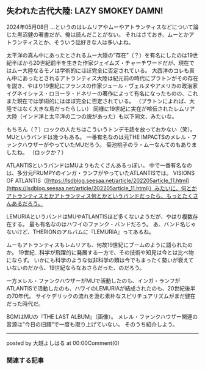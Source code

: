失われた古代大陸: LAZY SMOKEY DAMN!
---
2024年05月08日
…というのはレムリアやムーやアトランティスなどについて論じた黒沼健の著書だが、俺は読んだことがない。
それはさておき、ムーとかアトランティスとか、そういう話好きな人は多いよね。

太平洋の真ん中にあったとされるムー大陸の”存在”（？）を有名にしたのは19世紀半ばから20世紀前半を生きた作家ジェイムズ・チャーチワードだが、現在ではムー大陸なるモノは学術的にほぼ完全に否定されている。
大西洋のコレも真ん中にあったとされるアトランティス大陸は紀元前の時代にプラトンがその存在を説き、やはり19世紀にフランスの作家ジュール・ヴェルヌやアメリカの政治家イグネイシャス・ロヨーラ・ドネリーの著作によって有名になったものの、これまた現在では学術的にはほぼ完全に否定されている。
（プラトンによれば、大陸ではなく大きな島だったらしい）
同様に19世紀に実在が喧伝されたレムリア大陸（インド洋と太平洋の二つの説があった）も以下同文、みたいな。


もちろん（？）ロックの人たちはこういうトンデモ話を放っておかない（笑）。
MUというバンドは幾つもある。
一番有名なのは元THE IMPACTSのメレル・ファンクハウザーがやっていたMUだろう。
菊池桃子のラ・ムーなんてのもありましたね。
（ロックか？）

ATLANTISというバンドはMUよりもたくさんあるっぽい。
中で一番有名なのは、多分元FRUMPYのインガ・ランフがやっていたATLANTISでは。
VISIONS OF ATLANTIS（[https://lsdblog.seesaa.net/article/202205article_11.html](https://lsdblog.seesaa.net/article/202205article_11.html)）みたいに、何とかアトランティスとかアトランティス何とかというバンドだったら、もっとたくさんあるだろう。

LEMURIAというバンドはMUやATLANTISほど多くないようだが、やはり複数存在する。
最も有名なのはハワイのファンク・バンドだろう。
あ、バンド名じゃないけど、THERIONのアルバムに『LEMURIA』ってあるね。


ムーもアトランティスもレムリアも、何故19世紀にブームのように語られたのか。
19世紀…科学が飛躍的に発展する一方で、その技術や知見は今とは比べ物にならず。
いかにも科学のような似非科学の類は今でもまったく勢いが衰えていないのだから、19世紀ならなおさらだった、のだろう。

一方メレル・ファンクハウザーがMUで活動したのも、インガ・ランフがATLANTISで活動したのも、ハワイのLEMURIAが結成されたのも、20世紀後半の70年代。
サイケデリックの流れを汲む素朴なスピリチュアリズムがまだ健在だった時代だ。


BGMはMUの『THE LAST ALBUM』（画像）。
メレル・ファンクハウザー関連の音源は”今日の旧譜”で一度も取り上げていない。
そのうち紹介しよう。

---
posted by 大越よしはる at 00:00Comment(0)

### 関連する記事